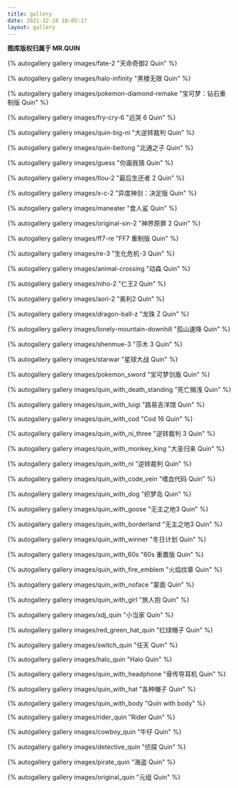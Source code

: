 ```yaml
---
title: gallery
date: 2021-12-28 18:05:17
layout: gallery
---
```


**图库版权归属于 MR.QUIN**

{% autogallery gallery images/fate-2 "天命奇御2 Quin" %}

{% autogallery gallery images/halo-infinity "黑楼无限 Quin" %}

{% autogallery gallery images/pokemon-diamond-remake "宝可梦：钻石重制版 Quin" %}

{% autogallery gallery images/fry-cry-6 "远哭 6 Quin" %}

{% autogallery gallery images/quin-big-ni "大逆转裁判 Quin" %}

{% autogallery gallery images/quin-beitong "北通之子 Quin" %}

{% autogallery gallery images/guess "你画我猜 Quin" %}

{% autogallery gallery images/tlou-2 "最后生还者 2 Quin" %}

{% autogallery gallery images/x-c-2 "异度神剑：决定版 Quin" %}

{% autogallery gallery images/maneater "食人鲨 Quin" %}

{% autogallery gallery images/original-sin-2 "神界原罪 2 Quin" %}

{% autogallery gallery images/ff7-re "FF7 重制版 Quin" %}

{% autogallery gallery images/re-3 "生化危机-3 Quin" %}

{% autogallery gallery images/animal-crossing "动森 Quin" %}

{% autogallery gallery images/niho-2 "仁王2 Quin" %}

{% autogallery gallery images/aori-2 "奥利2 Quin" %}

{% autogallery gallery images/dragon-ball-z "龙珠 Z Quin" %}

{% autogallery gallery images/lonely-mountain-downhill "孤山速降 Quin" %}

{% autogallery gallery images/shenmue-3 "莎木 3 Quin" %}

{% autogallery gallery images/starwar "星球大战 Quin" %}

{% autogallery gallery images/pokemon_sword "宝可梦剑盾 Quin" %}

{% autogallery gallery images/quin_with_death_standing "死亡搁浅 Quin" %}

{% autogallery gallery images/quin_with_luigi "路易吉洋馆 Quin" %}

{% autogallery gallery images/quin_with_cod "Cod 16 Quin" %}

{% autogallery gallery images/quin_with_ni_three "逆转裁判 3 Quin" %}

{% autogallery gallery images/quin_with_monkey_king "大圣归来 Quin" %}

{% autogallery gallery images/quin_with_ni "逆转裁判 Quin" %}

{% autogallery gallery images/quin_with_code_vein "嗜血代码 Quin" %}

{% autogallery gallery images/quin_with_dog "织梦岛 Quin" %}

{% autogallery gallery images/quin_with_goose "无主之地3 Quin" %}

{% autogallery gallery images/quin_with_borderland "无主之地3 Quin" %}

{% autogallery gallery images/quin_with_winner "冬日计划 Quin" %}

{% autogallery gallery images/quin_with_60s "60s 重置版 Quin" %}

{% autogallery gallery images/quin_with_fire_emblem "火焰纹章 Quin" %}

{% autogallery gallery images/quin_with_noface "蒙面 Quin" %}

{% autogallery gallery images/quin_with_girl "旅人抱 Quin" %}

{% autogallery gallery images/xdj_quin "小当家 Quin" %}

{% autogallery gallery images/red_green_hat_quin "红绿帽子 Quin" %}

{% autogallery gallery images/switch_quin "任天 Quin" %}

{% autogallery gallery images/halo_quin "Halo Quin" %}

{% autogallery gallery images/quin_with_headphone "骨传导耳机 Quin" %}

{% autogallery gallery images/quin_with_hat "各种帽子 Quin" %}

{% autogallery gallery images/quin_with_body "Quin with body" %}

{% autogallery gallery images/rider_quin "Rider Quin" %}

{% autogallery gallery images/cowboy_quin "牛仔 Quin" %}

{% autogallery gallery images/detective_quin "侦探 Quin" %}

{% autogallery gallery images/pirate_quin "海盗 Quin" %}

{% autogallery gallery images/original_quin "元组 Quin" %}

